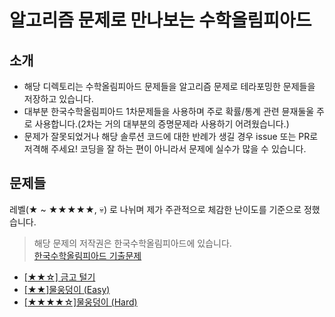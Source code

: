 # 알고리즘 문제로 만나보는 수학올림피아드

## 소개

* 해당 디렉토리는 수학올림피아드 문제들을 알고리즘 문제로 테라포밍한 문제들을 저장하고 있습니다.
* 대부분 한국수학올림피아드 1차문제들을 사용하며 주로 확률/통계 관련 뮨재둘울 주로 사용합니다.(2차는 거의 대부분의 증명문제라 사용하기 어려웠습니다.)
* 문제가 잘못되었거나 해당 솔루션 코드에 대한 반례가 생길 경우 issue 또는 PR로 저격해 주세요! 코딩을 잘 하는 편이 아니라서 문제에 실수가 많을 수 있습니다.

## 문제들

레벨(★ ~ ★★★★★, 💀) 로 나뉘며 제가 주관적으로 체감한 난이도를 기준으로 정했습니다.

> 해당 문제의 저작권은 한국수학올림피아드에 있습니다. \
> [한국수학올림피아드 기출문제](https://www.kmo.or.kr/kmo/sub07.html)

* [[★★☆] 금고 털기](kmo-2021-high-gauss-1st-8/)
* [[★★]물웅덩이 (Easy)](kmo-2021-high-euler-1st-19/)
* [[★★★★☆]물웅덩이 (Hard)](kmo-2021-high-euler-1st-19/)